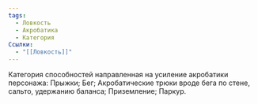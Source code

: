 ```yaml
---
tags:
  - Ловкость
  - Акробатика
  - Категория
Ссылки:
  - "[[Ловкость]]"
---
```

Категория способностей направленная на усиление акробатики персонажа: Прыжки; Бег; Акробатические трюки вроде бега по стене, сальто, удержанию баланса; Приземление; Паркур.